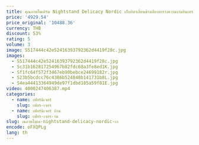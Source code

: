 ```yaml
---
title: คุณภาพโมเดิร์น Nightstand Delicacy Nordic เก็บอิตาเลี่ยนข้างเตียงตารางความงามอินเทรนด์ Mesa De Cabeceira Para Quarto เฟอร์นิเจอร์
price: '4929.54'
price_original: '10488.36'
currency: THB
discount: 53%
rating: 5
volume: 3
image: S517444c42e52416393792362d4419f28c.jpg
images:
  - S517444c42e52416393792362d4419f28c.jpg
  - Sc31b162817254967b82fdc68a3fe8ed1K.jpg
  - Sf1fc64f572f3467eb90bebce24699182r.jpg
  - S23b5bcdcc76c4386b524848b141731b8L.jpg
  - S4ea44413364949de97f1dbd185a59f81E.jpg
video: 4000247406387.mp4
categories:
  - name: เฟอร์นิเจอร์
    slug: เฟอร-เจอร
  - name: เฟอร์นิเจอร์ บ้าน
    slug: เฟอร-เจอร-าน
slug: ณภาพโมเด-nightstand-delicacy-nordic-เก
encode: oFXQPLg
lang: th
---
```

  